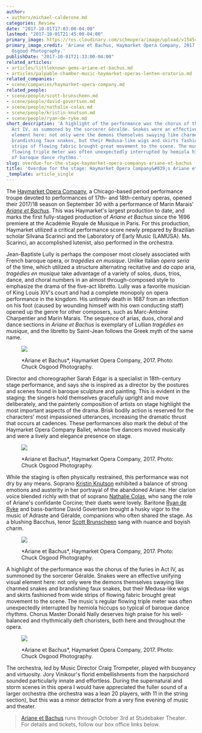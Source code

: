 ```yaml
---
author:
- authors/michael-calderone.md
categories: Review
date: "2017-10-01T17:03:00-04:00"
lastmod: "2017-10-01T21:45:00-04:00"
primary_image: https://res.cloudinary.com/schmopera/image/upload/v1545409169/media/webhook-uploads/1506891758128/2017-10-01---square---01258Ariane-et-Bachus.jpg.jpg
primary_image_credit: 'Ariane et Bachus, Haymarket Opera Company, 2017. Photo: Chuck
  Osgood Photography.'
publishDate: "2017-10-01T21:33:00-04:00"
related_articles:
- articles/littleknown-gems-ariane-et-bachus.md
- articles/palpable-chamber-music-haymarket-operas-lenten-oratorio.md
related_companies:
- scene/companies/haymarket-opera-company.md
related_people:
- scene/people/scott-brunscheen.md
- scene/people/david-govertsen.md
- scene/people/nathalie-colas.md
- scene/people/kristin-knutson.md
- scene/people/ryan-de-ryke.md
short_description: 'A highlight of the performance was the chorus of the furies in
  Act IV, as summoned by the sorcerer Géralde. Snakes were an effective unifying visual
  element here: not only were the demons themselves swaying like charmed snakes and
  brandishing faux snakes, but their Medusa-like wigs and skirts fashioned from wide
  strips of flowing fabric brought great movement to the scene. The music&#039;s regular
  flowing triple meter was often unexpectedly interrupted by hemiola hiccups so typical
  of baroque dance rhythms.'
slug: overdue-for-the-stage-haymarket-opera-companys-ariane-et-bachus
title: 'Overdue for the stage: Haymarket Opera Company&#039;s Ariane et Bachus'
_template: article_single
---
```


The [Haymarket Opera Company](/scene/companies/haymarket-opera-company/), a Chicago-based period performance troupe devoted to performances of 17th- and 18th-century operas, opened their 2017/18 season on September 30 with a performance of Marin Marais' [*Ariane et Bachus*](http://www.haymarketopera.org/arianeetbachus/). This was Haymarket's largest production to date, and marks the first fully-staged production of *Ariane et Bachus* since the 1696 premiere at the Académie Royale de Musique in Paris. For this production, Haymarket utilized a critical performance score newly prepared by Brazilian scholar Silvana Scarinci and the Laboratory of Early Music (LAMUSA). Ms. Scarinci, an accomplished lutenist, also performed in the orchestra. 

Jean-Baptiste Lully is perhaps the composer most closely associated with French baroque opera, or *tragédies en musique*. Unlike Italian *opera seria* of the time, which utilized a structure alternating recitative and *da capo* aria, *tragédies en musique* take advantage of a variety of solos, duos, trios, dance, and choral numbers in an almost through-composed style to emphasize the drama of the five-act libretto. Lully was a favorite musician of King Louis XIV's court and had a complete monopoly on opera performance in the kingdom. His untimely death in 1687 from an infection on his foot (caused by wounding himself with his own conducting staff) opened up the genre for other composers, such as Marc-Antoine Charpentier and Marin Marais. The sequence of arias, duos, choral and dance sections in *Ariane et Bachus* is exemplary of Lullian *tragédies en musique*, and the libretto by Saint-Jean follows the Greek myth of the same name.

<figure data-type="image">

![](https://res.cloudinary.com/schmopera/image/upload/v1545409169/media/webhook-uploads/1506892052267/2017-10-01---00644Ariane-et-Bachus.jpg.jpg)

<figcaption>*Ariane et Bachus*, Haymarket Opera Company, 2017. Photo: Chuck Osgood Photography.</figcaption>
</figure>

Director and choreographer Sarah Edgar is a specialist in 18th-century stage performance, and says she is inspired as a director by the postures and scenes found in baroque sculpture and painting. This is evident in the staging: the singers hold themselves gracefully upright and move deliberately, and the painterly composition of artists on stage highlight the most important aspects of the drama. Brisk bodily action is reserved for the characters' most impassioned utterances, increasing the dramatic thrust that occurs at cadences. These performances also mark the debut of the Haymarket Opera Company Ballet, whose five dancers moved musically and were a lively and elegance presence on stage. 

<figure data-type="image">

![](https://res.cloudinary.com/schmopera/image/upload/v1545409169/media/webhook-uploads/1506892088872/2017-10-01---01335Ariane-et-Bachus.jpg.jpg)

<figcaption>*Ariane et Bachus*, Haymarket Opera Company, 2017. Photo: Chuck Osgood Photography.</figcaption>
</figure>

While the staging is often physically restrained, this performance was not dry by any means. Soprano [Kristin Knutson](/scene/people/kristin-knutson/) exhibited a balance of strong emotions and austerity in her portrayal of the abandoned Ariane. Her clarion voice blended richly with that of soprano [Nathalie Colas](/scene/people/nathalie-colas/), who sang the role of Ariane's confidante Corcine; their duets were lovely. Baritone [Ryan de Ryke](/scene/people/ryan-de-ryke/) and bass-baritone David Govertsen brought a husky vigor to the music of Adraste and Géralde, companions who often shared the stage. As a blushing Bacchus, tenor [Scott Brunscheen](/scene/people/scott-brunscheen/) sang with nuance and boyish charm. 

<figure data-type="image">

![](https://res.cloudinary.com/schmopera/image/upload/v1545409169/media/webhook-uploads/1506892119675/2017-10-01---01282Ariane-et-Bachus.jpg.jpg)

<figcaption>*Ariane et Bachus*, Haymarket Opera Company, 2017. Photo: Chuck Osgood Photography.</figcaption>
</figure>

A highlight of the performance was the chorus of the furies in Act IV, as summoned by the sorcerer Géralde. Snakes were an effective unifying visual element here: not only were the demons themselves swaying like charmed snakes and brandishing faux snakes, but their Medusa-like wigs and skirts fashioned from wide strips of flowing fabric brought great movement to the scene. The music's regular flowing triple meter was often unexpectedly interrupted by hemiola hiccups so typical of baroque dance rhythms. Chorus Master Donald Nally deserves high praise for his well-balanced and rhythmically deft choristers, both here and throughout the opera.

<figure data-type="image">

![](https://res.cloudinary.com/schmopera/image/upload/v1545409169/media/webhook-uploads/1506892199608/2017-10-01---01303Ariane-et-Bachus.jpg.jpg)

<figcaption>*Ariane et Bachus*, Haymarket Opera Company, 2017. Photo: Chuck Osgood Photography.</figcaption>
</figure>

The orchestra, led by Music Director Craig Trompeter, played with buoyancy and virtuosity. Jory Vinikour's florid embellishments from the harpsichord sounded particularly innate and effortless. During the supernatural and storm scenes in this opera I would have appreciated the fuller sound of a larger orchestra (the orchestra was a lean 20 players, with 11 in the string section), but this was a minor detractor from a very fine evening of music and theater. 

>[Ariane et Bachus](http://www.haymarketopera.org/arianeetbachus/) runs through October 3rd at Studebaker Theater. For details and tickets, follow our box office links below.
